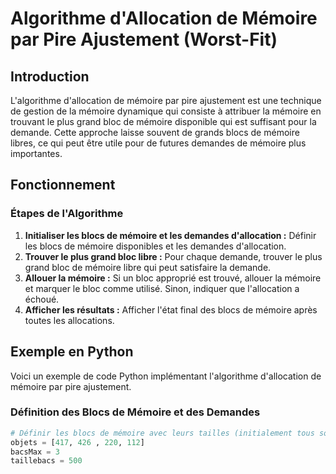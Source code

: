 # Algorithme d'Allocation de Mémoire par Pire Ajustement (Worst-Fit)

## Introduction

L'algorithme d'allocation de mémoire par pire ajustement est une technique de gestion de la mémoire dynamique qui consiste à attribuer la mémoire en trouvant le plus grand bloc de mémoire disponible qui est suffisant pour la demande. Cette approche laisse souvent de grands blocs de mémoire libres, ce qui peut être utile pour de futures demandes de mémoire plus importantes.

## Fonctionnement

### Étapes de l'Algorithme

1. **Initialiser les blocs de mémoire et les demandes d'allocation :** Définir les blocs de mémoire disponibles et les demandes d'allocation.
2. **Trouver le plus grand bloc libre :** Pour chaque demande, trouver le plus grand bloc de mémoire libre qui peut satisfaire la demande.
3. **Allouer la mémoire :** Si un bloc approprié est trouvé, allouer la mémoire et marquer le bloc comme utilisé. Sinon, indiquer que l'allocation a échoué.
4. **Afficher les résultats :** Afficher l'état final des blocs de mémoire après toutes les allocations.

## Exemple en Python

Voici un exemple de code Python implémentant l'algorithme d'allocation de mémoire par pire ajustement.

### Définition des Blocs de Mémoire et des Demandes

```python
# Définir les blocs de mémoire avec leurs tailles (initialement tous sont libr
objets = [417, 426 , 220, 112]
bacsMax = 3
taillebacs = 500